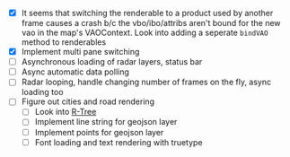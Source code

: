 - [X] It seems that switching the renderable to a product used by another frame causes a crash b/c the vbo/ibo/attribs aren't bound for the new vao in the map's VAOContext. Look into adding a seperate `bindVAO` method to renderables
- [X] Implement multi pane switching
- [ ] Asynchronous loading of radar layers, status bar
- [ ] Async automatic data polling
- [ ] Radar looping, handle changing number of frames on the fly, async loading too
- [ ] Figure out cities and road rendering
  - [ ] Look into [R-Tree](https://en.wikipedia.org/wiki/R-tree)
  - [ ] Implement line string for geojson layer
  - [ ] Implement points for geojson layer
  - [ ] Font loading and text rendering with truetype